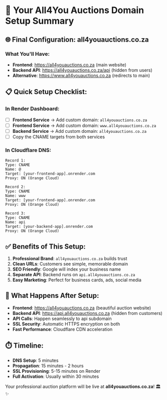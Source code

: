 # 🎯 Your All4You Auctions Domain Setup Summary

## 🌐 Final Configuration: all4youauctions.co.za

### **What You'll Have:**
- **Frontend**: https://all4youauctions.co.za (main website)
- **Backend API**: https://all4youauctions.co.za/api (hidden from users)
- **Alternative**: https://www.all4youauctions.co.za (redirects to main)

## 📋 **Quick Setup Checklist:**

### In Render Dashboard:
- [ ] **Frontend Service** → Add custom domain: `all4youauctions.co.za`
- [ ] **Frontend Service** → Add custom domain: `www.all4youauctions.co.za`  
- [ ] **Backend Service** → Add custom domain: `all4youauctions.co.za`
- [ ] Copy the CNAME targets from both services

### In Cloudflare DNS:
```
Record 1:
Type: CNAME
Name: @
Target: [your-frontend-app].onrender.com
Proxy: ON (Orange Cloud)

Record 2:  
Type: CNAME
Name: www
Target: [your-frontend-app].onrender.com
Proxy: ON (Orange Cloud)

Record 3:
Type: CNAME  
Name: api
Target: [your-backend-app].onrender.com
Proxy: ON (Orange Cloud)
```

## ✅ **Benefits of This Setup:**

1. **Professional Brand**: `all4youauctions.co.za` builds trust
2. **Clean URLs**: Customers see simple, memorable domain
3. **SEO Friendly**: Google will index your business name
4. **Separate API**: Backend runs on `api.all4youauctions.co.za`
5. **Easy Marketing**: Perfect for business cards, ads, social media

## 🚀 **What Happens After Setup:**

- **Frontend**: https://all4youauctions.co.za (beautiful auction website)
- **Backend API**: https://api.all4youauctions.co.za (hidden from customers)
- **API Calls**: Happen seamlessly to api subdomain
- **SSL Security**: Automatic HTTPS encryption on both
- **Fast Performance**: Cloudflare CDN acceleration

## ⏱️ **Timeline:**
- **DNS Setup**: 5 minutes
- **Propagation**: 15 minutes - 2 hours
- **SSL Provisioning**: 5-15 minutes on Render
- **Full Activation**: Usually within 30 minutes

Your professional auction platform will be live at **all4youauctions.co.za**! 🏛️✨
